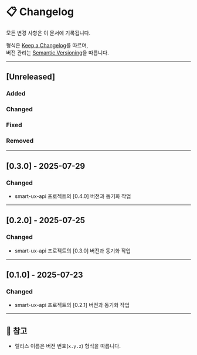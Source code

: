 # 📋 Changelog

모든 변경 사항은 이 문서에 기록됩니다.

형식은 [Keep a Changelog](https://keepachangelog.com/en/1.0.0/)를 따르며,  
버전 관리는 [Semantic Versioning](https://semver.org/lang/ko/)을 따릅니다.

---

## [Unreleased]

### Added

### Changed

### Fixed

### Removed


---
## [0.3.0] - 2025-07-29
### Changed
- smart-ux-api 프로젝트의 [0.4.0] 버전과 동기화 작업

---
## [0.2.0] - 2025-07-25
### Changed
- smart-ux-api 프로젝트의 [0.3.0] 버전과 동기화 작업

---
## [0.1.0] - 2025-07-23
### Changed
- smart-ux-api 프로젝트의 [0.2.1] 버전과 동기화 작업

---

## 📌 참고

- 릴리스 이름은 버전 번호(`x.y.z`) 형식을 따릅니다.
